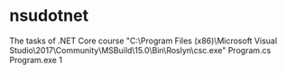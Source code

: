 # nsudotnet
The tasks of .NET Core course
"C:\Program Files (x86)\Microsoft Visual Studio\2017\Community\MSBuild\15.0\Bin\Roslyn\csc.exe" Program.cs
Program.exe 1
